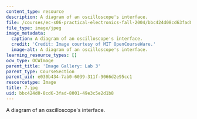 ```yaml
---
content_type: resource
description: A diagram of an oscilloscope's interface.
file: /courses/ec-s06-practical-electronics-fall-2004/bbc424d08cd63fad800149e3c5e2d1b8_7.jpg
file_type: image/jpeg
image_metadata:
  caption: A diagram of an oscilloscope's interface.
  credit: 'Credit: Image courtesy of MIT OpenCourseWare.'
  image-alt: A diagram of an oscilloscope's interface.
learning_resource_types: []
ocw_type: OCWImage
parent_title: 'Image Gallery: Lab 3'
parent_type: CourseSection
parent_uid: e030b434-7ab0-6039-311f-9066d2e95cc1
resourcetype: Image
title: 7.jpg
uid: bbc424d0-8cd6-3fad-8001-49e3c5e2d1b8
---
```

A diagram of an oscilloscope's interface.

